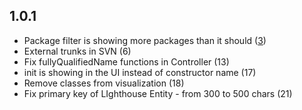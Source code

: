 1.0.1
-----
* Package filter is showing more packages than it should ([3](https://github.com/uci-sdcl/lighthouse/issues/3))
* External trunks in SVN (6)
* Fix fullyQualifiedName functions in Controller (13)
* init is showing in the UI instead of constructor name (17)
* Remove classes from visualization (18)
* Fix primary key of LIghthouse Entity - from 300 to 500 chars (21)
